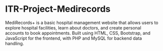 # ITR-Project-Medirecords
MediRecords+ is a basic hospital management website that allows users to explore hospital facilities, learn about doctors, and create personal accounts to book appointments. Built using HTML, CSS, Bootstrap, and JavaScript for the frontend, with PHP and MySQL for backend data handling.
